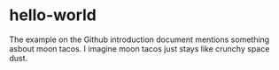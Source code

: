 # hello-world

The example on the Github introduction document mentions something asbout moon tacos. 
I imagine moon tacos just stays like crunchy space dust.
